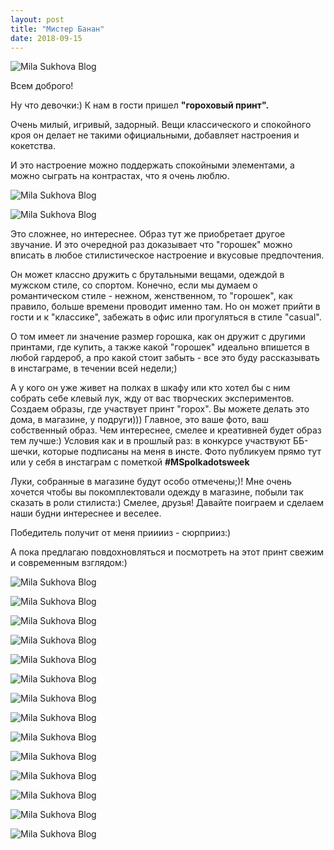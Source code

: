 ```yaml
---
layout: post
title: "Мистер Банан"
date: 2018-09-15
---
```

![Mila Sukhova Blog](/images/posts/2018-05-15/1.jpg)

Всем доброго!

Ну что девочки:) К нам в гости пришел **"гороховый принт".**

Очень милый, игривый, задорный. Вещи классического и спокойного кроя он делает не такими официальными, добавляет настроения и кокетства.

И это настроение можно поддержать спокойными элементами, а можно сыграть на контрастах, что я очень люблю.

![Mila Sukhova Blog](/images/posts/2018-05-15/2.jpg)

![Mila Sukhova Blog](/images/posts/2018-05-15/3.jpg)

Это сложнее, но интереснее. Образ тут же приобретает другое звучание. И это очередной раз доказывает что "горошек" можно вписать в любое стилистическое настроение и вкусовые предпочтения.

Он может классно дружить с брутальными вещами, одеждой в мужском стиле, со спортом. Конечно, если мы думаем о романтическом стиле - нежном, женственном, то "горошек", как правило, больше времени проводит именно там. Но он может прийти в гости и к "классике", забежать в офис или прогуляться в стиле "casual".

О том имеет ли значение размер горошка, как он дружит с другими принтами, где купить, а также какой "горошек" идеально впишется в любой гардероб, а про какой стоит забыть - все это буду рассказывать в инстаграме, в течении всей недели;)

А у кого он уже живет на полках в шкафу или кто хотел бы с ним собрать себе клевый лук, жду от вас творческих экспериментов. Создаем образы, где учаcтвует принт "горох". Вы можете делать это дома, в магазине, у подруги))) Главное, это ваше фото, ваш собственный образ. Чем интереснее, смелее и креативней будет образ тем лучше:) Условия как и в прошлый раз: в конкурсе участвуют ББ-шечки, которые подписаны на меня в инсте. Фото публикуем прямо тут или у себя в инстаграм с пометкой **#MSpolkadotsweek**

Луки, собранные в магазине будут особо отмечены;)! Мне очень хочется чтобы вы покомплектовали одежду в магазине, побыли так сказать в роли стилиста:) Смелее, друзья! Давайте поиграем и сделаем наши будни интереснее и веселее.

Победитель получит от меня прииииз - сюрприиз:)

А пока предлагаю повдохновляться и посмотреть на этот принт свежим и современным взглядом:)

![Mila Sukhova Blog](/images/posts/2018-05-15/4.jpg)

![Mila Sukhova Blog](/images/posts/2018-05-15/5.jpg)

![Mila Sukhova Blog](/images/posts/2018-05-15/6.jpg)

![Mila Sukhova Blog](/images/posts/2018-05-15/7.jpg)

![Mila Sukhova Blog](/images/posts/2018-05-15/8.jpg)

![Mila Sukhova Blog](/images/posts/2018-05-15/9.jpg)

![Mila Sukhova Blog](/images/posts/2018-05-15/10.jpg)

![Mila Sukhova Blog](/images/posts/2018-05-15/11.jpg)

![Mila Sukhova Blog](/images/posts/2018-05-15/12.jpg)

![Mila Sukhova Blog](/images/posts/2018-05-15/13.jpg)

![Mila Sukhova Blog](/images/posts/2018-05-15/14.jpg)

![Mila Sukhova Blog](/images/posts/2018-05-15/15.jpg)

![Mila Sukhova Blog](/images/posts/2018-05-15/16.jpg)

![Mila Sukhova Blog](/images/posts/2018-05-15/17.jpg)